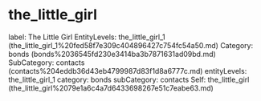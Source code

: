 # the_little_girl

label: The Little Girl
EntityLevels: the_little_girl_1 (the_little_girl_1%20fed58f7e309c404896427c754fc54a50.md)
Category: bonds (bonds%2036545fd230e3414ba3b7871631ad09bd.md)
SubCategory: contacts (contacts%204eddb36d43eb4799987d83f1d8a6777c.md)
entityLevels: the_little_girl_1
category: bonds
subCategory: contacts
Self: the_little_girl (the_little_girl%2079e1a6c4a7d6433698267e51c7eabe63.md)

[](Untitled%20ce288f0b4e824863997a63794238a165.md)